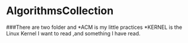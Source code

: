 AlgorithmsCollection
====================
###There are two folder and
*ACM is my little practices
*KERNEL is the Linux Kernel I want to read ,and something I have read.	
